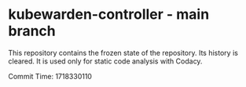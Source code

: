 # kubewarden-controller - main branch

This repository contains the frozen state of the repository.
Its history is cleared. It is used only for static code
analysis with Codacy.

Commit Time: 1718330110